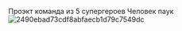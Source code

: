 Проэкт команда из 5 супергероев
Человек паук
![2490ebad73cdf8abfaecb1d79c7549dc](https://github.com/BranchMade/super.brak/assets/147017666/d591ff5c-7cc0-4cd1-82d8-8b5b370f8385)

